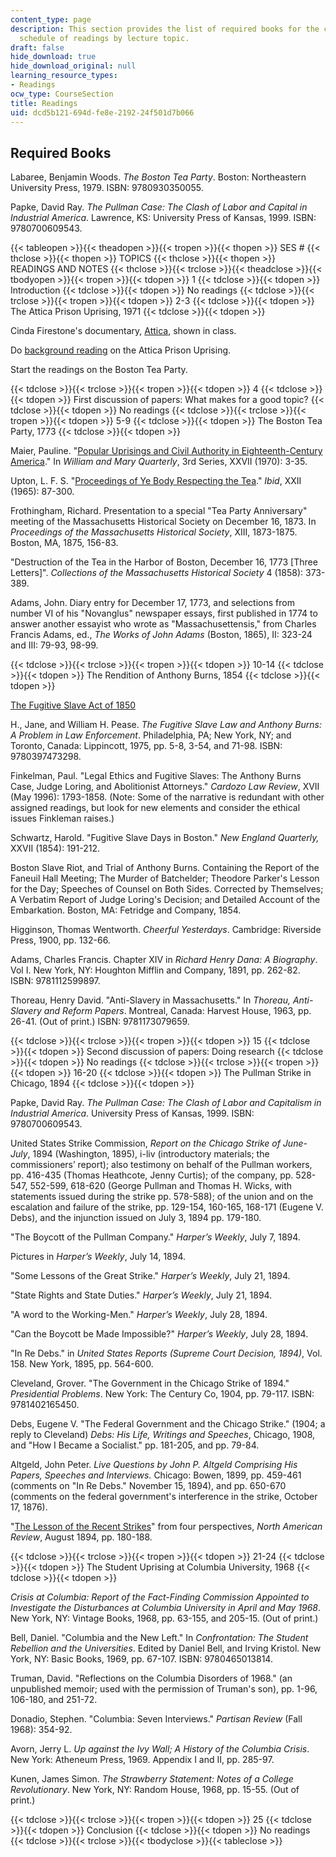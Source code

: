 ```yaml
---
content_type: page
description: This section provides the list of required books for the course and the
  schedule of readings by lecture topic.
draft: false
hide_download: true
hide_download_original: null
learning_resource_types:
- Readings
ocw_type: CourseSection
title: Readings
uid: dcd5b121-694d-fe8e-2192-24f501d7b066
---
```

## Required Books

Labaree, Benjamin Woods. *The Boston Tea Party*. Boston: Northeastern University Press, 1979. ISBN: 9780930350055.

Papke, David Ray. *The Pullman Case: The Clash of Labor and Capital in Industrial America*. Lawrence, KS: University Press of Kansas, 1999. ISBN: 9780700609543.

{{< tableopen >}}{{< theadopen >}}{{< tropen >}}{{< thopen >}}
SES #
{{< thclose >}}{{< thopen >}}
TOPICS
{{< thclose >}}{{< thopen >}}
READINGS AND NOTES
{{< thclose >}}{{< trclose >}}{{< theadclose >}}{{< tbodyopen >}}{{< tropen >}}{{< tdopen >}}
1
{{< tdclose >}}{{< tdopen >}}
Introduction
{{< tdclose >}}{{< tdopen >}}
No readings
{{< tdclose >}}{{< trclose >}}{{< tropen >}}{{< tdopen >}}
2-3
{{< tdclose >}}{{< tdopen >}}
The Attica Prison Uprising, 1971
{{< tdclose >}}{{< tdopen >}}

Cinda Firestone's documentary, [Attica](http://www.imdb.com/title/tt0270211/), shown in class.

Do [background reading](http://www.talkinghistory.org/attica/) on the Attica Prison Uprising.

Start the readings on the Boston Tea Party.

{{< tdclose >}}{{< trclose >}}{{< tropen >}}{{< tdopen >}}
4
{{< tdclose >}}{{< tdopen >}}
First discussion of papers: What makes for a good topic?
{{< tdclose >}}{{< tdopen >}}
No readings
{{< tdclose >}}{{< trclose >}}{{< tropen >}}{{< tdopen >}}
5-9
{{< tdclose >}}{{< tdopen >}}
The Boston Tea Party, 1773
{{< tdclose >}}{{< tdopen >}}

Maier, Pauline. "[Popular Uprisings and Civil Authority in Eighteenth-Century America](http://www.jstor.org/pss/1923837)." In *William and Mary Quarterly*, 3rd Series, XXVII (1970): 3-35.

Upton, L. F. S. "[Proceedings of Ye Body Respecting the Tea](http://www.jstor.org/pss/1920700)." *Ibid*, XXII (1965): 87-300.

Frothingham, Richard. Presentation to a special "Tea Party Anniversary" meeting of the Massachusetts Historical Society on December 16, 1873. In *Proceedings of the Massachusetts Historical Society*, XIII, 1873-1875. Boston, MA, 1875, 156-83.

"Destruction of the Tea in the Harbor of Boston, December 16, 1773 \[Three Letters\]". *Collections of the Massachusetts Historical Society* 4 (1858): 373-389.

Adams, John. Diary entry for December 17, 1773, and selections from number VI of his "Novanglus" newspaper essays, first published in 1774 to answer another essayist who wrote as "Massachusettensis," from Charles Francis Adams, ed., *The Works of John Adams* (Boston, 1865), II: 323-24 and III: 79-93, 98-99.

{{< tdclose >}}{{< trclose >}}{{< tropen >}}{{< tdopen >}}
10-14
{{< tdclose >}}{{< tdopen >}}
The Rendition of Anthony Burns, 1854
{{< tdclose >}}{{< tdopen >}}

[The Fugitive Slave Act of 1850](http://avalon.law.yale.edu/19th_century/fugitive.asp)

H., Jane, and William H. Pease. *The Fugitive Slave Law and Anthony Burns: A Problem in Law Enforcement*. Philadelphia, PA; New York, NY; and Toronto, Canada: Lippincott, 1975, pp. 5-8, 3-54, and 71-98. ISBN: 9780397473298.

Finkelman, Paul. "Legal Ethics and Fugitive Slaves: The Anthony Burns Case, Judge Loring, and Abolitionist Attorneys." *Cardozo Law Review*, XVII (May 1996): 1793-1858. (Note: Some of the narrative is redundant with other assigned readings, but look for new elements and consider the ethical issues Finkleman raises.)

Schwartz, Harold. "Fugitive Slave Days in Boston." *New England Quarterly,* XXVII (1854): 191-212.

Boston Slave Riot, and Trial of Anthony Burns. Containing the Report of the Faneuil Hall Meeting; The Murder of Batchelder; Theodore Parker's Lesson for the Day; Speeches of Counsel on Both Sides. Corrected by Themselves; A Verbatim Report of Judge Loring's Decision; and Detailed Account of the Embarkation. Boston, MA: Fetridge and Company, 1854.

Higginson, Thomas Wentworth. *Cheerful Yesterdays*. Cambridge: Riverside Press, 1900, pp. 132-66.

Adams, Charles Francis. Chapter XIV in *Richard Henry Dana: A Biography*. Vol I. New York, NY: Houghton Mifflin and Company, 1891, pp. 262-82. ISBN: 9781112599897.

Thoreau, Henry David. "Anti-Slavery in Massachusetts." In *Thoreau, Anti-Slavery and Reform Papers*. Montreal, Canada: Harvest House, 1963, pp. 26-41. (Out of print.) ISBN: 9781173079659.

{{< tdclose >}}{{< trclose >}}{{< tropen >}}{{< tdopen >}}
15
{{< tdclose >}}{{< tdopen >}}
Second discussion of papers: Doing research
{{< tdclose >}}{{< tdopen >}}
No readings
{{< tdclose >}}{{< trclose >}}{{< tropen >}}{{< tdopen >}}
16-20
{{< tdclose >}}{{< tdopen >}}
The Pullman Strike in Chicago, 1894
{{< tdclose >}}{{< tdopen >}}

Papke, David Ray. *The Pullman Case: The Clash of Labor and Capitalism in Industrial America*. University Press of Kansas, 1999. ISBN: 9780700609543.

United States Strike Commission, *Report on the Chicago Strike of June-July*, 1894 (Washington, 1895), i-liv (introductory materials; the commissioners’ report); also testimony on behalf of the Pullman workers, pp. 416-435 (Thomas Heathcote, Jenny Curtis); of the company, pp. 528-547, 552-599, 618-620 (George Pullman and Thomas H. Wicks, with statements issued during the strike pp. 578-588); of the union and on the escalation and failure of the strike, pp. 129-154, 160-165, 168-171 (Eugene V. Debs), and the injunction issued on July 3, 1894 pp. 179-180.

"The Boycott of the Pullman Company." *Harper’s Weekly*, July 7, 1894.

Pictures in *Harper’s Weekly*, July 14, 1894.

"Some Lessons of the Great Strike." *Harper’s Weekly*, July 21, 1894.

"State Rights and State Duties." *Harper’s Weekly*, July 21, 1894.

"A word to the Working-Men." *Harper’s Weekly*, July 28, 1894.

"Can the Boycott be Made Impossible?" *Harper’s Weekly*, July 28, 1894. 

"In Re Debs." in *United States Reports (Supreme Court Decision, 1894)*, Vol. 158. New York, 1895, pp. 564-600.

Cleveland, Grover. "The Government in the Chicago Strike of 1894." *Presidential Problems*. New York: The Century Co, 1904, pp. 79-117. ISBN: 9781402165450.

Debs, Eugene V. "The Federal Government and the Chicago Strike." (1904; a reply to Cleveland) *Debs: His Life, Writings and Speeches*, Chicago, 1908, and "How I Became a Socialist." pp. 181-205, and pp. 79-84.

Altgeld, John Peter. *Live Questions by John P. Altgeld Comprising His Papers, Speeches and Interviews.* Chicago: Bowen, 1899, pp. 459-461 (comments on "In Re Debs." November 15, 1894), and pp. 650-670 (comments on the federal government's interference in the strike, October 17, 1876).

"[The Lesson of the Recent Strikes](http://digital.library.cornell.edu/cgi/t/text/pageviewer-idx?c=nora;cc=nora;rgn=full%20text;idno=nora0159-2;didno=nora0159-2;view=image;seq=0186;node=nora0159-2%3A6)" from four perspectives, *North American Review*, August 1894, pp. 180-188.

{{< tdclose >}}{{< trclose >}}{{< tropen >}}{{< tdopen >}}
21-24
{{< tdclose >}}{{< tdopen >}}
The Student Uprising at Columbia University, 1968
{{< tdclose >}}{{< tdopen >}}

*Crisis at Columbia: Report of the Fact-Finding Commission Appointed to Investigate the Disturbances at Columbia University in April and May 1968*. New York, NY: Vintage Books, 1968, pp. 63-155, and 205-15. (Out of print.)

Bell, Daniel. "Columbia and the New Left." In *Confrontation: The Student Rebellion and the Universities*. Edited by Daniel Bell, and Irving Kristol. New York, NY: Basic Books, 1969, pp. 67-107. ISBN: 9780465013814.

Truman, David. "Reflections on the Columbia Disorders of 1968." (an unpublished memoir; used with the permission of Truman's son), pp. 1-96, 106-180, and 251-72.

Donadio, Stephen. "Columbia: Seven Interviews." *Partisan Review* (Fall 1968): 354-92.

Avorn, Jerry L. *Up against the Ivy Wall; A History of the Columbia Crisis*. New York: Atheneum Press, 1969. Appendix I and II, pp. 285-97.

Kunen, James Simon. *The Strawberry Statement: Notes of a College Revolutionary*. New York, NY: Random House, 1968, pp. 15-55. (Out of print.)

{{< tdclose >}}{{< trclose >}}{{< tropen >}}{{< tdopen >}}
25
{{< tdclose >}}{{< tdopen >}}
Conclusion
{{< tdclose >}}{{< tdopen >}}
No readings
{{< tdclose >}}{{< trclose >}}{{< tbodyclose >}}{{< tableclose >}}